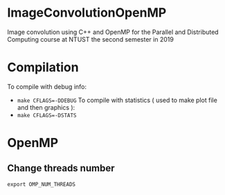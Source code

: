 # ImageConvolutionOpenMP
Image convolution using C++ and OpenMP for the Parallel and Distributed Computing course at NTUST the second semester in 2019

# Compilation

To compile with debug info:
+ ```make CFLAGS=-DDEBUG```
To compile with statistics ( used to make plot file and then graphics ):
+ ```make CFLAGS=-DSTATS```

# OpenMP

## Change threads number

```export OMP_NUM_THREADS```

